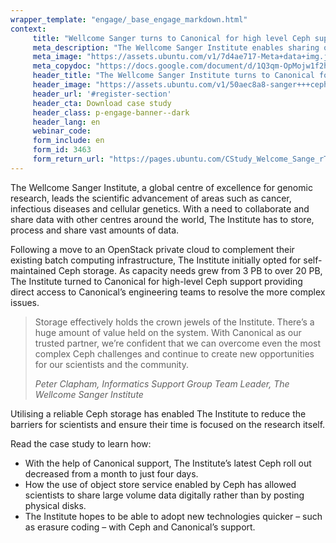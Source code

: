 ```yaml
---
wrapper_template: "engage/_base_engage_markdown.html"
context:
     title: "Wellcome Sanger turns to Canonical for high level Ceph support"
     meta_description: "The Wellcome Sanger Institute enables sharing of genomic research worldwide with Ceph storage, supported by Canonical"
     meta_image: "https://assets.ubuntu.com/v1/7d4ae717-Meta+data+img.jpg"
     meta_copydoc: "https://docs.google.com/document/d/1Q3qm-OpMojw1f2hoK7fOW2MZGacC2BJz8d5DsuRjHyA"
     header_title: "The Wellcome Sanger Institute turns to Canonical for high level Ceph support"
     header_image: "https://assets.ubuntu.com/v1/50aec8a8-sanger+++ceph.svg"
     header_url: '#register-section'
     header_cta: Download case study
     header_class: p-engage-banner--dark
     header_lang: en
     webinar_code:
     form_include: en
     form_id: 3463
     form_return_url: "https://pages.ubuntu.com/CStudy_Welcome_Sange_rTY.html"
---
```


The Wellcome Sanger Institute, a global centre of excellence for genomic research, leads the scientific advancement of areas such as cancer, infectious diseases and cellular genetics. With a need to collaborate and share data with other centres around the world, The Institute has to store, process and share vast amounts of data. 

Following a move to an OpenStack private cloud to complement their existing batch computing infrastructure, The Institute initially opted for self-maintained Ceph storage. As capacity needs grew from 3 PB to over 20 PB, The Institute turned to Canonical for high-level Ceph support providing direct access to Canonical’s engineering teams to resolve the more complex issues. 

<blockquote class="p-pull-quote">
  <p class="p-pull-quote__quote">Storage effectively holds the crown jewels of the Institute. There’s a huge amount of value held on the system. With Canonical as our trusted partner, we’re confident that we can overcome even the most complex Ceph challenges and continue to create new opportunities for our scientists and the community.</p>
  <cite class="p-pull-quote__citation">Peter Clapham, Informatics Support Group Team Leader, The Wellcome Sanger Institute</cite>
</blockquote>

Utilising a reliable Ceph storage has enabled The Institute to reduce the barriers for scientists and ensure their time is focused on the research itself.

Read the case study to learn how: 

- With the help of Canonical support, The Institute’s latest Ceph roll out decreased from a month to just four days.
- How the use of object store service enabled by Ceph has allowed scientists to share large volume data digitally rather than by posting physical disks. 
- The Institute hopes to be able to adopt new technologies quicker – such as erasure coding – with Ceph and Canonical’s support.
